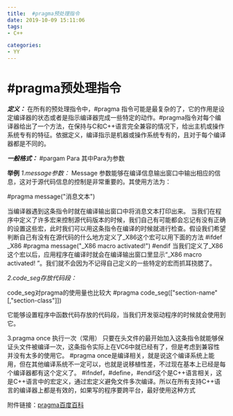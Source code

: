 ```yaml
---
title:  #pragma预处理指令
date: 2019-10-09 15:11:06
tags: 
- C++

categories: 
- YY
---
```


# #pragma预处理指令

***定义：***
在所有的预处理指令中，#pragma 指令可能是最复杂的了，它的作用是设定编译器的状态或者是指示编译器完成一些特定的动作。#pragma指令对每个编译器给出了一个方法，在保持与C和C++语言完全兼容的情况下，给出主机或操作系统专有的特征。依据定义，编译指示是机器或操作系统专有的，且对于每个编译器都是不同的。

***一般格式：***
#pargam Para        其中Para为参数

**举例**
*1.message参数：*
    Message 参数能够在编译信息输出窗口中输出相应的信息，这对于源代码信息的控制是非常重要的。其使用方法为：
    
   #pragma message("消息文本")
    
   当编译器遇到这条指令时就在编译输出窗口中将消息文本打印出来。
   当我们在程序中定义了许多宏来控制源代码版本的时候，我们自己有可能都会忘记有没有正确的设置这些宏，此时我们可以用这条指令在编译的时候就进行检查。假设我们希望判断自己有没有在源代码的什么地方定义了_X86这个宏可以用下面的方法
    #ifdef _X86
    #pragma message("_X86 macro activated!")
    #endif
当我们定义了_X86这个宏以后，应用程序在编译时就会在编译输出窗口里显示“_X86 macro activated! ”。我们就不会因为不记得自己定义的一些特定的宏而抓耳挠腮了。

*2.code_seg存放代码段：*

code_seg对pragma的使用量也比较大
#pragma code_seg(["section-name"[,"section-class"]])

它能够设置程序中函数代码存放的代码段，当我们开发驱动程序的时候就会使用到它。

3.pragma once 执行一次（常用）
    只要在头文件的最开始加入这条指令就能够保证头文件被编译一次，这条指令实际上在VC6中就已经有了，但是考虑到兼容性并没有太多的使用它。
    #pragma once是编译相关，就是说这个编译系统上能用，但在其他编译系统不一定可以，也就是说移植性差，不过现在基本上已经是每个编译器都有这个定义了。
    #ifndef，#define，#endif这个是C++语言相关，这是C++语言中的宏定义，通过宏定义避免文件多次编译。所以在所有支持C++语言的编译器上都是有效的，如果写的程序要跨平台，最好使用这种方式
    


附件链接：[pragma百度百科](https://baike.baidu.com/item/%23pragma/706691?fr=aladdin#1_10)


